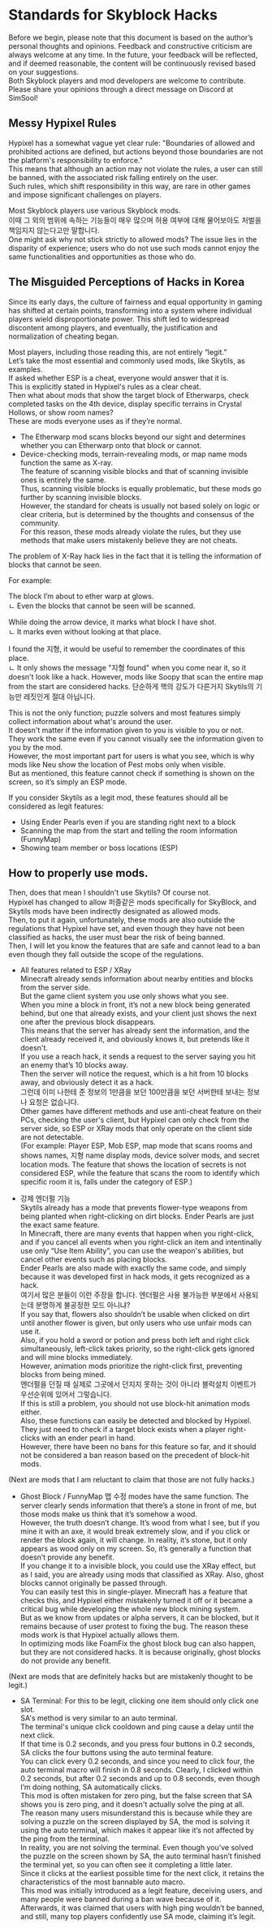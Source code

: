 # Standards for Skyblock Hacks

Before we begin, please note that this document is based on the author’s personal thoughts and opinions. Feedback and constructive criticism are always welcome at any time. 
In the future, your feedback will be reflected, and if deemed reasonable, the content will be continuously revised based on your suggestions.  
Both Skyblock players and mod developers are welcome to contribute. Please share your opinions through a direct message on Discord at SimSool!  

## Messy Hypixel Rules
Hypixel has a somewhat vague yet clear rule: "Boundaries of allowed and prohibited actions are defined, but actions beyond those boundaries are not the platform's responsibility to enforce."  
This means that although an action may not violate the rules, a user can still be banned, with the associated risk falling entirely on the user.  
Such rules, which shift responsibility in this way, are rare in other games and impose significant challenges on players.  

Most Skyblock players use various Skyblock mods.  
이때 그 외의 범위에 속하는 기능들이 매우 많으며 허용 여부에 대해 물어보아도 처벌을 책임지지 않는다고만 말합니다.  
One might ask why not stick strictly to allowed mods? The issue lies in the disparity of experience; users who do not use such mods cannot enjoy the same functionalities and opportunities as those who do.  

## The Misguided Perceptions of Hacks in Korea  

Since its early days, the culture of fairness and equal opportunity in gaming has shifted at certain points, transforming into a system where individual players wield disproportionate power. This shift led to widespread discontent among players, and eventually, the justification and normalization of cheating began.  

Most players, including those reading this, are not entirely “legit.”  
Let’s take the most essential and commonly used mods, like Skytils, as examples.  
If asked whether ESP is a cheat, everyone would answer that it is.  
This is explicitly stated in Hypixel's rules as a clear cheat.  
Then what about mods that show the target block of Etherwarps, check completed tasks on the 4th device, display specific terrains in Crystal Hollows, or show room names?  
These are mods everyone uses as if they’re normal.  

- The Etherwarp mod scans blocks beyond our sight and determines whether you can Etherwarp onto that block or cannot.  
- Device-checking mods, terrain-revealing mods, or map name mods function the same as X-ray.  
The feature of scanning visible blocks and that of scanning invisible ones is entirely the same.  
Thus, scanning visible blocks is equally problematic, but these mods go further by scanning invisible blocks.  
However, the standard for cheats is usually not based solely on logic or clear criteria, but is determined by the thoughts and consensus of the community.  
For this reason, these mods already violate the rules, but they use methods that make users mistakenly believe they are not cheats.  

The problem of X-Ray hack lies in the fact that it is telling the information of blocks that cannot be seen.  

For example:  

  The block I’m about to ether warp at glows.  
    ㄴ Even the blocks that cannot be seen will be scanned.  

  While doing the arrow device, it marks what block I have shot.  
    ㄴ It marks even without looking at that place.  

  I found the 지형, it would be useful to remember the coordinates of this place.  
    ㄴ It only shows the message "지형 found" when you come near it, so it doesn't look like a hack. However, mods like Soopy that scan the entire map from the start are considered hacks. 단순하게 핵의 강도가 다른거지 Skytils의 기능만 레짓인게 절대 아닙니다.  
    
This is not the only function; puzzle solvers and most features simply collect information about what's around the user.  
It doesn't matter if the information given to you is visible to you or not.  
They work the same even if you cannot visually see the information given to you by the mod.  
However, the most important part for users is what you see, which is why mods like Neu show the location of Pest mobs only when visible.  
But as mentioned, this feature cannot check if something is shown on the screen, so it’s simply an ESP mode.  

If you consider Skytils as a legit mod, these features should all be considered as legit features:  
- Using Ender Pearls even if you are standing right next to a block  
- Scanning the map from the start and telling the room information (FunnyMap)  
- Showing team member or boss locations (ESP)  

## How to properly use mods.

Then, does that mean I shouldn't use Skytils? Of course not.  
Hypixel has changed to allow 퍼즐같은 mods specifically for SkyBlock, and Skytils mods have been indirectly designated as allowed mods.  
Then, to put it again, unfortunately, these mods are also outside the regulations that Hypixel have set, and even though they have not been classified as hacks, the user must bear the risk of being banned.  
Then, I will let you know the features that are safe and cannot lead to a ban even though they fall outside the scope of the regulations.  

  - All features related to ESP / XRay  
  Minecraft already sends information about nearby entities and blocks from the server side.  
  But the game client system you use only shows what you see.  
  When you mine a block in front, it’s not a new block being generated behind, but one that already exists, and your client   just shows the next one after the previous block disappears.  
  This means that the server has already sent the information, and the client already received it, and obviously knows it,    but pretends like it doesn't.  
  If you use a reach hack, it sends a request to the server saying you hit an enemy that’s 10 blocks away.  
  Then the server will notice the request, which is a hit from 10 blocks away, and obviously detect it as a hack.  
  그런데 이미 나한테 준 정보의 1만큼을 보던 100만큼을 보던 서버한테 보내는 정보나 요청은 없습니다.  
  Other games have different methods and use anti-cheat feature on their PCs, checking the user's client, but Hypixel can only check from the server side, so ESP or XRay mods that only operate on the client side are not detectable.  
  (For example: Player ESP, Mob ESP, map mode that scans rooms and shows names, 지형 name display mods, device solver mods, and secret location mods. The feature that shows the location of secrets is not considered ESP, while the feature that      scans the room to identify which specific room it is, falls under the category of ESP.)  

  - 강제 엔더펄 기능  
  Skytils already has a mode that prevents flower-type weapons from being planted when right-clicking on dirt blocks. Ender   Pearls are just the exact same feature.  
  In Minecraft, there are many events that happen when you right-click, and if you cancel all events when you right-click     an item and intentinally use only “Use Item Ability”, you can use the weapon's abilities, but cancel other events such as   placing blocks.  
  Ender Pearls are also made with exactly the same code, and simply because it was developed first in hack mods, it gets      recognized as a hack.  
  여기서 많은 분들이 이런 주장을 합니다. 엔더펄은 사용 불가능한 부분에서 사용되는데 분명하게 불공정한 모드 아니냐?  
  If you say that, flowers also shouldn’t be usable when clicked on dirt until another flower is given, but only users who    use unfair mods can use it.  
  Also, if you hold a sword or potion and press both left and right click simultaneously, left-click takes priority, so the   right-click gets ignored and will mine blocks immediately.  
  However, animation mods prioritize the right-click first, preventing blocks from being mined.  
  엔더펄을 던질 때 실제로 그곳에서 던지지 못하는 것이 아니라 블럭설치 이벤트가 우선순위에 있어서 그렇습니다.  
  If this is still a problem, you should not use block-hit animation mods either.  
  Also, these functions can easily be detected and blocked by Hypixel. They just need to check if a target block exists       when a player right-clicks with an ender pearl in hand.  
  However, there have been no bans for this feature so far, and it should not be considered a ban reason based on the         precedent of block-hit mods.  

(Next are mods that I am reluctant to claim that those are not fully hacks.)  

  - Ghost Block / FunnyMap 맵 수정 modes have the same function. The server clearly sends information that there’s a stone       in front of me, but those mods make us think that it’s somehow a wood.  
  However, the truth doesn’t change. It’s wood from what I see, but if you mine it with an axe, it would break extremely      slow, and if you click or render the block again, it will change. In reality, it’s stone, but it only appears as wood       only on my screen. So, it’s generally a function that doesn’t provide any benefit.  
  If you change it to a invisible block, you could use the XRay effect, but as I said, you are already using mods that        classified as XRay. Also, ghost blocks cannot originally be passed through.  
  You can easily test this in single-player. Minecraft has a feature that checks this, and Hypixel either mistakenly turned   it off or it became a critical bug while developing the whole new block mining system.  
  But as we know from updates or alpha servers, it can be blocked, but it remains because of user protest to fixing the bug.
  The reason these mods work is that Hypixel actually allows them.  
  In optimizing mods like FoamFix the ghost block bug can also happen, but they are not considered hacks.
  It is because originally, ghost blocks do not provide any benefit.  

(Next are mods that are definitely hacks but are mistakenly thought to be legit.)  

  - SA Terminal: For this to be legit, clicking one item should only click one slot.  
  SA's method is very similar to an auto terminal.  
  The terminal's unique click cooldown and ping cause a delay until the next click.  
  If that time is 0.2 seconds, and you press four buttons in 0.2 seconds, SA clicks the four buttons using the auto           terminal feature.  
  You can click every 0.2 seconds, and since you need to click four, the auto terminal macro will finish in 0.8 seconds.
  Clearly, I clicked within 0.2 seconds, but after 0.2 seconds and up to 0.8 seconds, even though I’m doing nothing, SA       automatically clicks.  
  This mod is often mistaken for zero ping, but the false screen that SA shows you is zero ping, and it doesn't actually      solve the ping at all.  
  The reason many users misunderstand this is because while they are solving a puzzle on the screen displayed by SA, the      mod is solving it using the auto terminal, which makes it appear like it’s not affected by the ping from the terminal.  
  In reality, you are not solving the terminal. Even though you’ve solved the puzzle on the screen shown by SA, the auto      terminal hasn’t finished the terminal yet, so you can often see it completing a little later.  
  Since it clicks at the earliest possible time for the next click, it retains the characteristics of the most bannable       auto macro.  
  This mod was initially introduced as a legit feature, deceiving users, and many people were banned during a ban wave        because of it.  
  Afterwards, it was claimed that users with high ping wouldn’t be banned, and still, many top players confidently use SA     mode, claiming it’s legit.  
